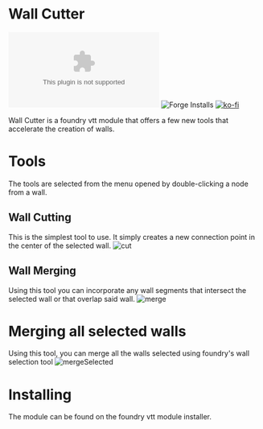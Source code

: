 # Wall Cutter
![downloads](https://img.shields.io/github/downloads/HadaIonut/WallCutter/v1.1.0/WallCutter.zip?style=for-the-badge)
![Forge Installs](https://img.shields.io/badge/dynamic/json?label=Forge%20Installs&query=package.installs&suffix=%25&url=https%3A%2F%2Fforge-vtt.com%2Fapi%2Fbazaar%2Fpackage%2FWallCutter&colorB=4aa94a&style=for-the-badge)
[![ko-fi](https://www.ko-fi.com/img/githubbutton_sm.svg)](https://ko-fi.com/A0A32J9GM)

Wall Cutter is a foundry vtt module that offers a few new tools that accelerate the creation of walls.

# Tools

The tools are selected from the menu opened by double-clicking a node from a wall.

## Wall Cutting

This is the simplest tool to use. It simply creates a new connection point in the center of the selected wall.
![cut](https://i.imgur.com/wn4grm8.gif)

## Wall Merging

Using this tool you can incorporate any wall segments that intersect the selected wall or that overlap said wall.
![merge](https://i.imgur.com/16EHuRB.gif)

# Merging all selected walls
Using this tool, you can merge all the walls selected using foundry's wall selection tool
![mergeSelected](https://i.imgur.com/thW4EPt.gif)

# Installing

The module can be found on the foundry vtt module installer.
